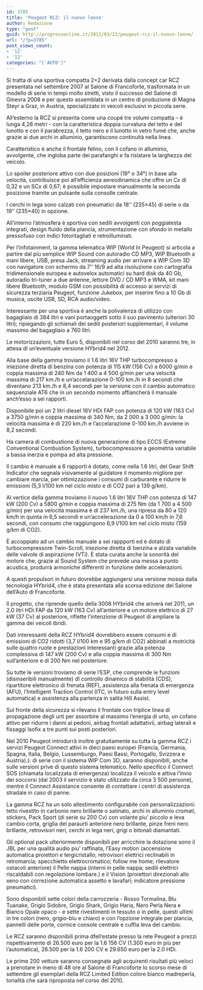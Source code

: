 ```yaml
---
id: 3785
title: 'Peugeot RCZ: il nuovo leone'
author: Redazione
type: "post"
guid: http://progressonline.it/2011/03/21/peugeot-rcz-il-nuovo-leone/
url: "/?p=3785"
post_views_count:
- '12'
- '12'
categories: "['AUTO']"
---
```


Si tratta di una sportiva compatta 2+2 derivata dalla concept car RCZ presentata nel settembre 2007 al Salone di Francoforte, trasformata in un modello di serie in tempi molto stretti, visto il successo del Salone di Ginevra 2008 e per questo assemblata in un centro di produzione di Magna Steyr a Graz, in Austria, specializzato in veicoli esclusivi in piccola serie.

All’esterno la RCZ si presenta come una coupé tre volumi compatta – è lunga 4,28 metri - con la caratteristica doppia curvatura del tetto e del lunotto e con il parabrezza, il tetto nero e il lunotto in vetro fumé che, anche grazie ai due archi in alluminio, garantiscono continuità nella linea.

Caratteristico è anche il frontale felino, con il cofano in alluminio, avvolgente, che ingloba parte dei parafanghi e fa rislatare la larghezza del veicolo.

Lo spoiler posteriore attivo con due posizioni (19° o 34°) in base alla velocità, contribuisce poi all’efficienza aereodinamica che offre un Cx di 0,32 e un SCx di 0,67; è possibile impostare manualmente la seconda posizione tramite un pulsante sulla consolle centrale.

I cerchi in lega sono calzati con pneumatici da 18’’ (235×45) di serie o da 19’’ (235×40) in opzione.

All’interno l’atmosfera è sportiva con sedili avvolgenti con poggiatesta integrati, design fluido della plancia, strumentazione con sfondo in metallo pressofuso con indici fotoritagliati e retroilluminati.

Per l’infotainment, la gamma telematica WIP (World In Peugeot) si articola a partire dal più semplice WIP Sound con autoradio CD MP3, WIP Bluetooth a mani libere, USB, presa Jack, streaming audio per arrivare a WIP Com 3D con navigatore con schermo da 7’’ 16/9 ad alta risoluzione con cartografia tridimensionale europea e autovelox automatici su hard disk da 40 Gb, autoradio tri-tuner a due antenne, lettore DVD / CD MP3 e WMA, kit mani libere Bluetooth, modulo GSM con possibilità di accesso ai servizi di sicurezza terziaria Peugeot, funzione Jukebox, per inserire fino a 10 Gb di musica, uscite USB, SD, RCA audio/video.

Interessante per una sportiva è anche la polivalenza di utilizzo con bagagliaio di 384 litri e vani portaoggetti sotto il suo pavimento (ulteriori 30 litri); ripiegando gli schienali dei sedili posteriori supplementari, il volume massimo del bagagliaio a 760 litri.

Le motorizzazioni, tutte Euro 5, disponibili nel corso del 2010 saranno tre, in attesa di un’eventuale versione HYbrid4 nel 2012.

Alla base della gamma troviamo il 1.6 litri 16V THP turbocompresso a iniezione diretta di benzina con potenza di 115 kW (156 Cv) a 6000 g/min e coppia massima di 240 Nm da 1 400 a 4 500 g/min per una velocità massima di 217 km./h e un’accelarazione 0-100 km./h in 8 secondi che diventano 213 km./h e 8,4 secondi per la versione con il cambio automatico sequenziale AT6 che in un secondo momento affiancherà il manuale anch’esso a sei rapporti.

Disponibile poi un 2 litri diesel 16V HDi FAP con potenza di 120 kW (163 Cv) a 3750 g/min e coppia massima di 340 Nm, da 2 000 a 3 000 g/min: la velocità massima è di 220 km./h e l’accelarazione 0-100 km./h avviene in 8,2 secondi.

Ha camera di combustione di nuova generazione di tipo ECCS (Extreme Conventional Combustion System), turbocompressore a geometria variabile a bassa inerzia e pompa ad alta pressione.

Il cambio è manuale a 6 rapporti è dotato, come nella 1.6 litri, del Gear Shift Indicator che segnala visivamente al guidatore il momento migliore per cambiare marcia, per ottimizzazione i consumi di carburante e ridurre le emissioni (5,3 l/100 km nel ciclo misto e di CO2 pari a 139 g/km).

Al vertice della gamma troviamo il nuovo 1.6 litri 16V THP con potenza di 147 kW (200 Cv) a 5800 g/min e coppia massima di 275 Nm (da 1 700 a 4 500 g/min) per una velocità massima è di 237 km./h, una ripresa da 80 a 120 km/h in quinta in 6,5 secondi e un’accelerazione da 0 a 100 km/h in 7,6 secondi, con consumi che raggiungono 6,9 l/100 km nel ciclo misto (159 g/km di CO2).

È accoppiato ad un cambio manuale a sei rappporti ed è dotato di turbocompressore Twin-Scroll, iniezione diretta di benzina e alzata variabile delle valvole di aspirazione (VTi). È stata curata anche la sonorità del motore che, grazie al Sound System che prevede una messa a punto acustica, produrrà armoniche differenti in funzione delle accelerazioni.

A questi propulsori in futuro dovrebbe aggiungersi una versione mossa dalla tecnologia HYbrid4, che è stata presentata alla scorsa edizione del Salone dell’Auto di Francoforte.

Il progetto, che riprende quello della 3008 HYbrid4 che ariverà nel 2011, un 2.0 litri HDi FAP da 120 kW (163 Cv) all’anteriore e un motore elettrico di 27 kW (37 Cv) al posteriore, riflette l’intenzione di Peugeot di ampliare la gamma dei veicoli ibridi.

Dati interessanti della RCZ HYbrid4 dovrebbero essere consumi e di emissioni di CO2 ridotti (3,7 l/100 km e 95 g/km di CO2) abbinati a motricità sulle quattro ruote e prestazioni interessanti grazie alla potenza complessiva di 147 kW (200 Cv) e alla coppia massima di 300 Nm sull’anteriore e di 200 Nm nel posteriore.

Su tutte le versioni troviamo di serie l’ESP, che comprende le funzioni (disinseribili manualmente) dI controllo dinamico di stabilità (CDS), ripartitore elettronico di frenata (REF), assistenza alla frenata di emergenza (AFU), l’Intelligent Traction Control (ITC, in futuro sulla entry level automatica) e assistenza alla partenza in salita Hill Assist.

Sul fronte della sicurezza si rilevano il frontale con triplice linea di propagazione degli urti per assorbire al massimo l’energia di urto, un cofano attivo per ridurre i danni ai pedoni, airbag frontali adattativii, airbag laterali e fissaggi Isofix a tre punti sui posti posteriori.

Nel 2010 Peugeot introdurrà inoltre gratuitamente su tutta la gamma RCZ i servizi Peugeot Connect attivi in dieci paesi europei (Francia, Germania, Spagna, Italia, Belgio, Lussemburgo, Paesi Bassi, Portogallo, Svizzera e Austria).): di serie con il sistema WIP Com 3D, saranno disponibili, anche sulle versioni prive di questo sistema telematico. Nello specifico il Connect SOS (chiamata localizzata di emergenza) localizza il veicolo e attiva l’invio dei soccorsi (dal 2003 il servizio è stato utilizzato da circa 3 500 persone), mentre il Connect Assistance consente di contattare i centri di assistenza stradale in caso di panne.

La gamma RCZ ha un solo allestimento configurabile con personalizzazioni: tetto rivestito in carbonio nero brillante o satinato, archi in alluminio cromati, stickers, Pack Sport (di serie su 200 Cv) con volante piu’ piccolo e leva cambio corta, griglia del paraurti anteriore nero brillante, pinze freni nero brillante, retrovisori neri, cerchi in lega neri, grigi o bitonali diamantati.

Gli optional pack ulteriormente disponibili per arricchire la dotazione sono il JBL per una qualità audio piu’ raffinata, l’Easy motion (accensione automatica proiettori e tergicristallo; retrovisori elettrici reclinabili in retromarcia; specchietto elettrocromatico; follow me home; rilevatore ostacoli anteriore) il Pelle nappa (interni in pelle nappa; sedili elettrici riscaldabili con regolazione lombare.) e il Vision (proiettori direzionali allo xeno con correzione automatica assetto e lavafari; indicatore pressione pneumatici).

Sono disponibili sette colori della carrozzeria - Rosso Tormalina, Blu Tuanake, Grigio Sidobre, Grigio Shark, Grigio Haria, Nero Perla Nera e Bianco Opale opaco - e sette rivestimenti in tessuto o in pelle, questi ultimi in tre colori (nero, grigio-blu e chiaro) e con l’opzione integrale per plancia, pannelli delle porte, cornice console centrale e cuffia leva del cambio.

Le RCZ saranno disponibili prima dfell’estate presso la rete Peugeot a prezzi rispettivamente di 26.500 euro per la 1.6 156 CV (1.300 euro in più per l’automatica), 26.500 per la 1.6 200 CV e 29.650 euro per la 2.0 HDi.

Le prime 200 vetture saranno consegnate agli acquirenti risultati più veloci a prenotare in meno di 48 ore al Salone di Francoforte lo scorso mese di settembre gli esemplari della RCZ Limited Edition colore bianco madreperla, tonalità che sarà riproposta nel corso del 2010.